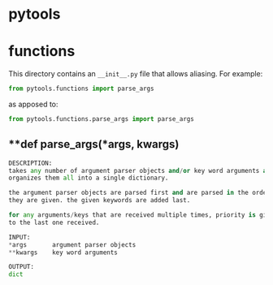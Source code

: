 # **pytools**

# **functions**

This directory contains an `__init__.py` file that allows aliasing. For example:
```python
from pytools.functions import parse_args
```
as apposed to:
```python
from pytools.functions.parse_args import parse_args
```

## **def parse_args(*args, **kwargs)**

```python
DESCRIPTION:
takes any number of argument parser objects and/or key word arguments and
organizes them all into a single dictionary.

the argument parser objects are parsed first and are parsed in the order
they are given. the given keywords are added last.

for any arguments/keys that are received multiple times, priority is given
to the last one received.

INPUT:
*args       argument parser objects
**kwargs    key word arguments

OUTPUT:
dict
```
